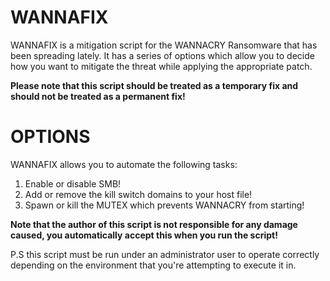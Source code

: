 # WANNAFIX

WANNAFIX is a mitigation script for the WANNACRY Ransomware that has been spreading lately.
It has a series of options which allow you to decide how you want to mitigate the threat while applying the appropriate patch.

<strong>Please note that this script should be treated as a temporary fix and should not be treated as a permanent fix!</strong>

# OPTIONS

WANNAFIX allows you to automate the following tasks:

1) Enable or disable SMB!
2) Add or remove the kill switch domains to your host file!
3) Spawn or kill the MUTEX which prevents WANNACRY from starting!

<strong>Note that the author of this script is not responsible for any damage caused, you automatically accept this when you run the script!</strong>

P.S this script must be run under an administrator user to operate correctly depending on the environment that you're attempting to execute it in.
